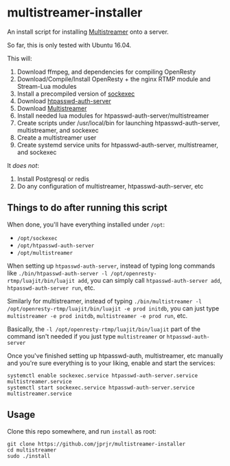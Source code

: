 # multistreamer-installer

An install script for installing [Multistreamer](https://github.com/jprjr/multistreamer)
onto a server.

So far, this is only tested with Ubuntu 16.04.

This will:

1. Download ffmpeg, and dependencies for compiling OpenResty
2. Download/Compile/Install OpenResty + the nginx RTMP module and Stream-Lua modules
3. Install a precompiled version of [sockexec](https://github.com/jprjr/sockexec)
4. Download [htpasswd-auth-server](https://github.com/jprjr/htpasswd-auth-server)
5. Download [Multistreamer](https://github.com/jprjr/multistreamer)
6. Install needed lua modules for htpasswd-auth-server/multistreamer
7. Create scripts under /usr/local/bin for launching htpasswd-auth-server, multistreamer, and sockexec
8. Create a multistreamer user
9. Create systemd service units for htpasswd-auth-server, multistreamer, and sockexec

It *does not*:

1. Install Postgresql or redis
2. Do any configuration of multistreamer, htpasswd-auth-server, etc

## Things to do after running this script

When done, you'll have everything installed under `/opt`:

* `/opt/sockexec`
* `/opt/htpasswd-auth-server`
* `/opt/multistreamer`

When setting up `htpasswd-auth-server`, instead of typing long commands like
`./bin/htpasswd-auth-server -l /opt/openresty-rtmp/luajit/bin/luajit add`, you
can simply call `htpasswd-auth-server add`, `htpasswd-auth-server run`, etc.

Similarly for multistreamer, instead of typing
`./bin/multistreamer -l /opt/openresty-rtmp/luajit/bin/luajit -e prod initdb`, you
can just type `multistreamer -e prod initdb`, `multistreamer -e prod run`, etc.

Basically, the `-l /opt/openresty-rtmp/luajit/bin/luajit` part of the command isn't
needed if you just type `multistreamer` or `htpasswd-auth-server`

Once you've finished setting up htpasswd-auth, multistreamer, etc manually and you're
sure everything is to your liking, enable and start the services:

```
systemctl enable sockexec.service htpasswd-auth-server.service multistreamer.service
systemctl start sockexec.service htpasswd-auth-server.service multistreamer.service
```

## Usage

Clone this repo somewhere, and run `install` as root:

```
git clone https://github.com/jprjr/multistreamer-installer
cd multistreamer
sudo ./install
```
